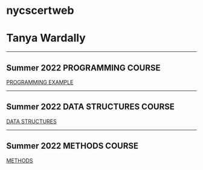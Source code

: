 # nycscertweb
# Tanya Wardally
---
## Summer 2022 PROGRAMMING COURSE

[PROGRAMMING EXAMPLE](https://github.com/hunter-teacher-cert/cohort-3-summer-work-twardally/commit/7be12d1f7753245ad2580f340fccf5bb5a4e1a66#diff-4b5672cd55141a2e39075820ba9a53c53f5e4694bccace9b73f757e5ed95842c)

---
## Summer 2022 DATA STRUCTURES COURSE

[DATA STRUCTURES](https://github.com/hunter-teacher-cert/cohort-3-summer-work-twardally/commit/912c7eec64a3784b3e7c608e7d6768fcb4e93082#diff-07e0ecbdf1a039d0705cecb2174b2d3f226cd7559f8f108f34469c3c6ef0c0d0)

---
## Summer 2022 METHODS COURSE
[METHODS](https://github.com/hunter-teacher-cert/cohort-3-summer-work-twardally/blob/master/methods/LinearSearch.java)
